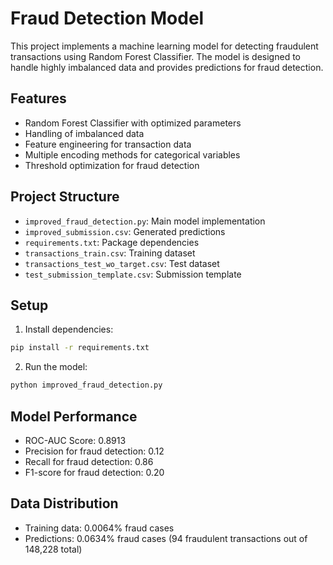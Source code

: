 # Fraud Detection Model

This project implements a machine learning model for detecting fraudulent transactions using Random Forest Classifier. The model is designed to handle highly imbalanced data and provides predictions for fraud detection.

## Features

- Random Forest Classifier with optimized parameters
- Handling of imbalanced data
- Feature engineering for transaction data
- Multiple encoding methods for categorical variables
- Threshold optimization for fraud detection

## Project Structure

- `improved_fraud_detection.py`: Main model implementation
- `improved_submission.csv`: Generated predictions
- `requirements.txt`: Package dependencies
- `transactions_train.csv`: Training dataset
- `transactions_test_wo_target.csv`: Test dataset
- `test_submission_template.csv`: Submission template

## Setup

1. Install dependencies:
```bash
pip install -r requirements.txt
```

2. Run the model:
```bash
python improved_fraud_detection.py
```

## Model Performance

- ROC-AUC Score: 0.8913
- Precision for fraud detection: 0.12
- Recall for fraud detection: 0.86
- F1-score for fraud detection: 0.20

## Data Distribution

- Training data: 0.0064% fraud cases
- Predictions: 0.0634% fraud cases (94 fraudulent transactions out of 148,228 total)
